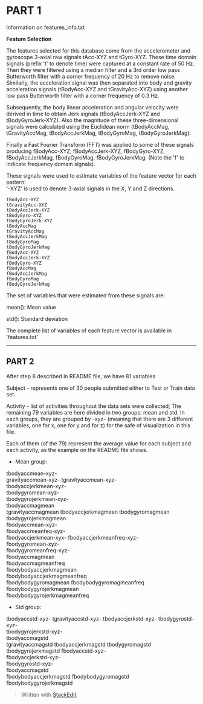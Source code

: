 PART 1
=====
Information on features_info.txt

**Feature Selection**

The features selected for this database come from the accelerometer and gyroscope 3-axial raw signals tAcc-XYZ and tGyro-XYZ. These time domain signals (prefix 't' to denote time) were captured at a constant rate of 50 Hz. Then they were filtered using a median filter and a 3rd order low pass Butterworth filter with a corner frequency of 20 Hz to remove noise. Similarly, the acceleration signal was then separated into body and gravity acceleration signals (tBodyAcc-XYZ and tGravityAcc-XYZ) using another low pass Butterworth filter with a corner frequency of 0.3 Hz. 

Subsequently, the body linear acceleration and angular velocity were derived in time to obtain Jerk signals (tBodyAccJerk-XYZ and tBodyGyroJerk-XYZ). Also the magnitude of these three-dimensional signals were calculated using the Euclidean norm (tBodyAccMag, tGravityAccMag, tBodyAccJerkMag, tBodyGyroMag, tBodyGyroJerkMag). 

Finally a Fast Fourier Transform (FFT) was applied to some of these signals producing fBodyAcc-XYZ, fBodyAccJerk-XYZ, fBodyGyro-XYZ, fBodyAccJerkMag, fBodyGyroMag, fBodyGyroJerkMag. (Note the 'f' to indicate frequency domain signals). 

These signals were used to estimate variables of the feature vector for each pattern:  
'-XYZ' is used to denote 3-axial signals in the X, Y and Z directions.

    tBodyAcc-XYZ
    tGravityAcc-XYZ
    tBodyAccJerk-XYZ
    tBodyGyro-XYZ
    tBodyGyroJerk-XYZ
    tBodyAccMag
    tGravityAccMag
    tBodyAccJerkMag
    tBodyGyroMag
    tBodyGyroJerkMag
    fBodyAcc-XYZ
    fBodyAccJerk-XYZ
    fBodyGyro-XYZ
    fBodyAccMag
    fBodyAccJerkMag
    fBodyGyroMag
    fBodyGyroJerkMag

The set of variables that were estimated from these signals are: 

mean(): Mean value

std(): Standard deviation

The complete list of variables of each feature vector is available in 'features.txt'

----------

PART 2
------
After step 8 described in README file, we have 81 variables

Subject - represents one of 30 people submitted either to Test or Train data set.

Activity - list of activities throughout the data sets were collected;
The remaining 79 variables are here divided in two groups: mean and std. In each groups, they are grouped by -xyz- (meaning that there are 3 different variables, one for x, one for y and for z) for the safe of visualization in this file.

Each of them (of the 79) represent the average value for each subject and each activity, as the example on the README file shows.

 - Mean group:

tbodyaccmean-xyz-          
gravityaccmean-xyz-
tgravityaccmean-xyz-       
tbodyaccjerkmean-xyz-       
tbodygyromean-xyz-              
tbodygyrojerkmean-xyz-     
tbodyaccmagmean            
tgravityaccmagmean
tbodyaccjerkmagmean
tbodygyromagmean         
tbodygyrojerkmagmean        
fbodyaccmean-xyz-                
fbodyaccmeanfeq-xyz-            
fbodyaccjerkmean-xyx-
fbodyaccjerkmeanfreq-xyz-   
fbodygyromean-xyz-         
fbodygyromeanfreq-xyz-     
fbodyaccmagmean             
fbodyaccmagmeanfreq       
fbodybodyaccjerkmagmean      
fbodybodyaccjerkmagmeanfreq  
fbodybodygyromagmean
fbodybodygyromagmeanfreq
fbodybodygyrojerkmagmean     
fbodybodygyrojerkmagmeanfreq

 - Std group:

tbodyaccstd-xyz-
tgravityaccstd-xyz-
tbodyaccjerkstd-xyz-
tbodygyrostd-xyz-           
tbodygyrojerkstd-xyz-           
tbodyaccmagstd       
tgravityaccmagstd
tbodyaccjerkmagstd
tbodygyromagstd           
tbodygyrojerkmagstd
fbodyaccstd-xyz-                 
fbodyaccjerkstd-xyz-             
fbodygyrostd-xyz-                
fbodyaccmagstd            
fbodybodyaccjerkmagstd
fbodybodygyromagstd     
fbodybodygyrojerkmagstd

> Written with [StackEdit](https://stackedit.io/).


